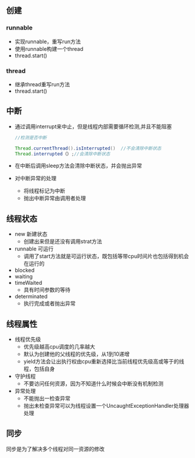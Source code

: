 ## 创建

### runnable

- 实现runnable，重写run方法
- 使用runnable构建一个thread
- thread.start()

### thread

- 继承thread重写run方法
- thread.start()

## 中断

- 通过调用interrupt来中止，但是线程内部需要循环检测,并且不能阻塞

  ```java
  //检测是否中断
  
  Thread.currentThread().isInterrupted()  //不会清除中断状态
  Thread.interrupted（）;//会清除中断状态    
  ```

- 在中断后调用sleep方法会清除中断状态，并会抛出异常

- 对中断异常的处理

  - 将线程标记为中断
  - 抛出中断异常由调用者处理

## 线程状态

- new		新建状态
  - 创建出来但是还没有调用strat方法
- runnable  可运行
  - 调用了start方法就是可运行状态，既包括等带cpu时间片也包括得到机会在运行的
- blocked
- waiting
- timeWaited  
  - 具有时间参数的等待
- determinated
  - 执行完成或者抛出异常

## 线程属性

- 线程优先级
  - 优先级越高cpu调度的几率越大
  - 默认为创建他的父线程的优先级，从1到10递增
  - yield方法会让出执行权由cpu重新选择比当前线程优先级高或等于的线程，包括自身
- 守护线程
  - 不要访问任何资源，因为不知道什么时候会中断没有机制检测
- 异常处理
  - 不能抛出一检查异常
  - 抛出未检查异常可以为线程设置一个UncaughtExceptionHandler处理器处理

## 同步

同步是为了解决多个线程对同一资源的修改

